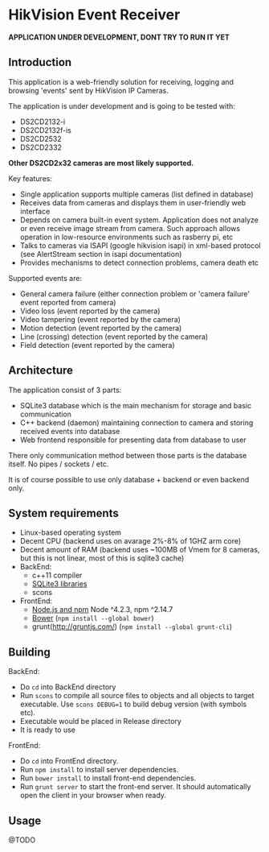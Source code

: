 HikVision Event Receiver
========================

**APPLICATION UNDER DEVELOPMENT, DONT TRY TO RUN IT YET**

Introduction
-------
This application is a web-friendly solution for receiving, logging and browsing 'events' sent by HikVision IP Cameras.

The application is under development and is going to be tested with:

 - DS2CD2132-i
 - DS2CD2132f-is
 - DS2CD2532
 - DS2CD2332

**Other DS2CD2x32 cameras are most likely supported.**

Key features:

 - Single application supports multiple cameras (list defined in database)
 - Receives data from cameras and displays them in user-friendly web interface
 - Depends on camera built-in event system. Application does not analyze or even receive image stream from camera. Such approach allows operation in low-resource environments such as rasberry pi, etc
 - Talks to cameras via ISAPI (google hikvision isapi) in xml-based protocol (see AlertStream section in isapi documentation)
 - Provides mechanisms to detect connection problems, camera death etc

Supported events are:

 - General camera failure (either connection problem or 'camera failure' event reported from camera)
 - Video loss (event reported by the camera)
 - Video tampering (event reported by the camera)
 - Motion detection (event reported by the camera)
 - Line (crossing) detection (event reported by the camera)
 - Field detection (event reported by the camera)

Architecture
-------

The application consist of 3 parts:

 - SQLite3 database which is the main mechanism for storage and basic communication
 - C++ backend (daemon) maintaining connection to camera and storing received events into database
 - Web frontend responsible for presenting data from database to user

There only communication method between those parts is the database itself. No pipes / sockets / etc.

It is of course possible to use only database + backend or even backend only.

System requirements
-------

 - Linux-based operating system
 - Decent CPU (backend uses on avarage 2%-8% of 1GHZ arm core)
 - Decent amount of RAM (backend uses ~100MB of Vmem for 8 cameras, but this is not linear, most of this is sqlite3 cache)
 - BackEnd:
	 - c++11 compiler
	 - [SQLite3 libraries](https://www.sqlite.org/quickstart.html)
	 - scons
 - FrontEnd:
	- [Node.js and npm](http://nodejs.org) Node ^4.2.3, npm ^2.14.7
	- [Bower](http://bower.io)  (`npm install --global bower`)
	- grunt(http://gruntjs.com/) (`npm install --global grunt-cli`)

Building
-------

BackEnd:
 - Do `cd` into BackEnd directory
 - Run `scons` to compile all source files to objects and all objects to target executable. Use `scons DEBUG=1` to build debug version (with symbols etc).
 - Executable would be placed in Release directory
 - It is ready to use
 
FrontEnd:
 - Do `cd` into FrontEnd directory.
 - Run `npm install` to install server dependencies.
 - Run `bower install` to install front-end dependencies.
 - Run `grunt server` to start the front-end server. It should automatically open the client in your browser when ready.

Usage
-------
@TODO